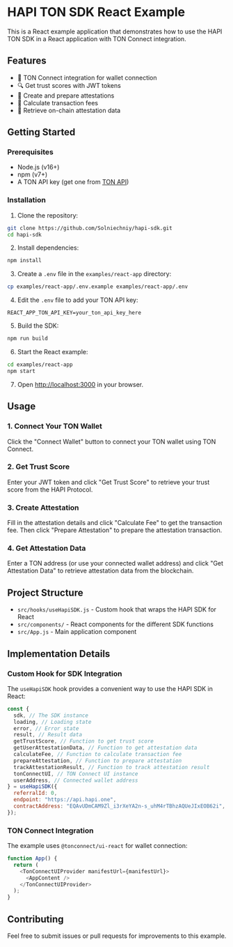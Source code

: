 # HAPI TON SDK React Example

This is a React example application that demonstrates how to use the HAPI TON SDK in a React application with TON Connect integration.

## Features

- 🔌 TON Connect integration for wallet connection
- 🔍 Get trust scores with JWT tokens
- 📝 Create and prepare attestations
- 💸 Calculate transaction fees
- 🔎 Retrieve on-chain attestation data

## Getting Started

### Prerequisites

- Node.js (v16+)
- npm (v7+)
- A TON API key (get one from [TON API](https://tonapi.io/))

### Installation

1. Clone the repository:

```bash
git clone https://github.com/Solniechniy/hapi-sdk.git
cd hapi-sdk
```

2. Install dependencies:

```bash
npm install
```

3. Create a `.env` file in the `examples/react-app` directory:

```bash
cp examples/react-app/.env.example examples/react-app/.env
```

4. Edit the `.env` file to add your TON API key:

```
REACT_APP_TON_API_KEY=your_ton_api_key_here
```

5. Build the SDK:

```bash
npm run build
```

6. Start the React example:

```bash
cd examples/react-app
npm start
```

7. Open [http://localhost:3000](http://localhost:3000) in your browser.

## Usage

### 1. Connect Your TON Wallet

Click the "Connect Wallet" button to connect your TON wallet using TON Connect.

### 2. Get Trust Score

Enter your JWT token and click "Get Trust Score" to retrieve your trust score from the HAPI Protocol.

### 3. Create Attestation

Fill in the attestation details and click "Calculate Fee" to get the transaction fee. Then click "Prepare Attestation" to prepare the attestation transaction.

### 4. Get Attestation Data

Enter a TON address (or use your connected wallet address) and click "Get Attestation Data" to retrieve attestation data from the blockchain.

## Project Structure

- `src/hooks/useHapiSDK.js` - Custom hook that wraps the HAPI SDK for React
- `src/components/` - React components for the different SDK functions
- `src/App.js` - Main application component

## Implementation Details

### Custom Hook for SDK Integration

The `useHapiSDK` hook provides a convenient way to use the HAPI SDK in React:

```javascript
const {
  sdk, // The SDK instance
  loading, // Loading state
  error, // Error state
  result, // Result data
  getTrustScore, // Function to get trust score
  getUserAttestationData, // Function to get attestation data
  calculateFee, // Function to calculate transaction fee
  prepareAttestation, // Function to prepare attestation
  trackAttestationResult, // Function to track attestation result
  tonConnectUI, // TON Connect UI instance
  userAddress, // Connected wallet address
} = useHapiSDK({
  referralId: 0,
  endpoint: "https://api.hapi.one",
  contractAddress: "EQAvUDmCAM9Zl_i3rXeYA2n-s_uhM4rTBhzAQUeJIxEOB62i",
});
```

### TON Connect Integration

The example uses `@tonconnect/ui-react` for wallet connection:

```javascript
function App() {
  return (
    <TonConnectUIProvider manifestUrl={manifestUrl}>
      <AppContent />
    </TonConnectUIProvider>
  );
}
```

## Contributing

Feel free to submit issues or pull requests for improvements to this example.
